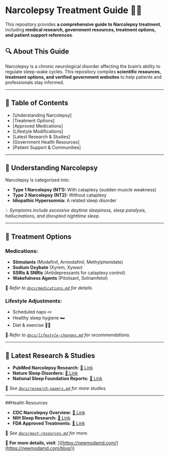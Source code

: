 # Narcolepsy Treatment Guide 🛌💊

This repository provides **a comprehensive guide to Narcolepsy treatment**, including **medical research, government resources, treatment options, and patient support references**.

## 🔍 About This Guide
Narcolepsy is a chronic neurological disorder affecting the brain’s ability to regulate sleep-wake cycles. This repository compiles **scientific resources, treatment options, and verified government websites** to help patients and professionals stay informed.

---

## 📌 Table of Contents
- [Understanding Narcolepsy]
- [Treatment Options]
- [Approved Medications]
- [Lifestyle Modifications]
- [Latest Research & Studies]
- [Government Health Resources]
- [Patient Support & Communities]

---

## 🧠 Understanding Narcolepsy
Narcolepsy is categorized into:
- **Type 1 Narcolepsy (NT1):** With cataplexy (sudden muscle weakness)
- **Type 2 Narcolepsy (NT2):** Without cataplexy
- **Idiopathic Hypersomnia:** A related sleep disorder

💡 *Symptoms include excessive daytime sleepiness, sleep paralysis, hallucinations, and disrupted nighttime sleep.*

---

## 💊 Treatment Options
### Medications:
- **Stimulants** (Modafinil, Armodafinil, Methylphenidate)
- **Sodium Oxybate** (Xyrem, Xywav)
- **SSRIs & SNRIs** (Antidepressants for cataplexy control)
- **Wakefulness Agents** (Pitolisant, Solriamfetol)

📌 *Refer to [`docs/medications.md`](docs/medications.md) for details.*

### Lifestyle Adjustments:
- Scheduled naps 💤
- Healthy sleep hygiene 🛏️
- Diet & exercise 🥗🏃

📌 *Refer to [`docs/lifestyle-changes.md`](docs/lifestyle-changes.md) for recommendations.*

---

## 📖 Latest Research & Studies
- **PubMed Narcolepsy Research:** [🔗 Link](https://pubmed.ncbi.nlm.nih.gov/?term=narcolepsy)
- **Nature Sleep Disorders:** [🔗 Link](https://www.nature.com/subjects/sleep-disorders)
- **National Sleep Foundation Reports:** [🔗 Link](https://www.sleepfoundation.org/narcolepsy)

📌 *See [`docs/research-papers.md`](docs/research-papers.md) for more studies.*

---

##Health Resources
- **CDC Narcolepsy Overview:** [🔗 Link](https://www.cdc.gov/narcolepsy)
- **NIH Sleep Research:** [🔗 Link](https://www.nhlbi.nih.gov/health-topics/narcolepsy)
- **FDA Approved Treatments:** [🔗 Link](https://www.fda.gov/drugs/drug-approvals-and-databases)

📌 *See [`docs/govt-resources.md`](docs/govt-resources.md) for more.*



📌 **For more details, visit**: ]([https://newmodamd.com/](https://newmodamd.com/blog/))

